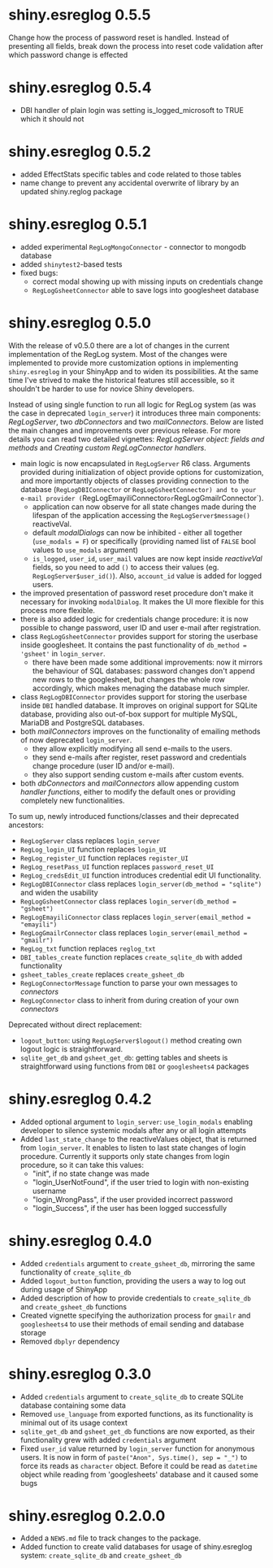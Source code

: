 # shiny.esreglog 0.5.5

Change how the process of password reset is handled. Instead of presenting all
fields, break down the process into reset code validation after which password
change is effected

# shiny.esreglog 0.5.4

- DBI handler of plain login was setting is_logged_microsoft to TRUE which it should not

# shiny.esreglog 0.5.2

- added EffectStats specific tables and code related to those tables
- name change to prevent any accidental overwrite of library by an updated shiny.reglog package

# shiny.esreglog 0.5.1

- added experimental `RegLogMongoConnector` - connector to mongodb database
- added `shinytest2`-based tests
- fixed bugs:
  - correct modal showing up with missing inputs on credentials change
  - `RegLogGsheetConnector` able to save logs into googlesheet database

# shiny.esreglog 0.5.0

With the release of v0.5.0 there are a lot of changes in the current implementation
of the RegLog system. Most of the changes were implemented to provide more
customization options in implementing `shiny.esreglog` in your ShinyApp and to
widen its possibilities. At the same time I've strived to make the historical
features still accessible, so it shouldn't be harder to use for novice 
Shiny developers.

Instead of using single function to run all logic for RegLog system (as was the
case in deprecated `login_server`) it introduces three main components:
*RegLogServer*, two *dbConnectors* and two *mailConnectors*. Below are listed
the main changes and improvements over previous release. For more details
you can read two detailed vignettes: *RegLogServer object: fields and methods*
and *Creating custom RegLogConnector handlers*.

- main logic is now encapsulated in `RegLogServer` R6 class. Arguments provided during
initialization of object provide options for customization, and more importantly
objects of classes providing connection to the database (`RegLogDBIConnector` or
`RegLogGsheetConnector) and to your e-mail provider (`RegLogEmayiliConnector`
or `RegLogGmailrConnector`). 
  - application can now observe for all state changes made during the lifespan
  of the application accessing the `RegLogServer$message()` reactiveVal.
  - default *modalDialogs* can now be inhibited - either all together (`use_modals = F`)
  or specifically (providing named list of `FALSE` bool values to `use_modals` argument)
  - `is_logged`, `user_id`, `user_mail` values are now kept inside *reactiveVal*
  fields, so you need to add `()` to access their values (eg. `RegLogServer$user_id()`).
  Also, `account_id` value is added for logged users.
- the improved presentation of password reset procedure don't make it necessary
for invoking `modalDialog`. It makes the UI more flexible for this process more
flexible.
- there is also added logic for credentials change procedure: it is now possible
to change password, user ID and user e-mail after registration.
- class `RegLogGsheetConnector` provides support for storing the userbase inside
googlesheet. It contains the past functionality of `db_method = 'gsheet'` in
`login_server`.
  - there have been made some additional improvements: now it mirrors the behaviour
  of SQL databases: password changes don't append new rows to the googlesheet,
  but changes the whole row accordingly, which makes menaging the database
  much simpler.
- class `RegLogDBIConnector` provides support for storing the userbase inside
`DBI` handled database. It improves on original support for SQLite database, 
providing also out-of-box support for multiple MySQL, MariaDB and PostgreSQL
databases.
- both *mailConnectors* improves on the functionality of emailing methods
of now deprecated `login_server`.
  - they allow explicitly modifying all send e-mails to the users.
  - they send e-mails after register, reset password and credentials change
  procedure (user ID and/or e-mail).
  - they also support sending custom e-mails after custom events.
- both *dbConnectors* and *mailConnectors* allow appending custom *handler functions*,
either to modify the default ones or providing completely new functionalities.

To sum up, newly introduced functions/classes and their deprecated ancestors:

- `RegLogServer` class replaces `login_server`
- `RegLog_login_UI` function replaces `login_UI`
- `RegLog_register_UI` function replaces `register_UI`
- `RegLog_resetPass_UI` function replaces `password_reset_UI`
- `RegLog_credsEdit_UI` function introduces credential edit UI functionality.
- `RegLogDBIConnector` class replaces `login_server(db_method = "sqlite")` and 
widen the usability
- `RegLogGsheetConnector` class replaces `login_server(db_method = "gsheet")`
- `RegLogEmayiliConnector` class replaces `login_server(email_method = "emayili")`
- `RegLogGmailrConnector` class replaces `login_server(email_method = "gmailr")`
- `RegLog_txt` function replaces `reglog_txt`
- `DBI_tables_create` function replaces `create_sqlite_db` with added functionality
- `gsheet_tables_create` replaces `create_gsheet_db`
- `RegLogConnectorMessage` function to parse your own messages to *connectors*
- `RegLogConnector` class to inherit from during creation of your own *connectors*

Deprecated without direct replacement:

- `logout_button`: using `RegLogServer$logout()` method creating own logout
logic is straightforward.
- `sqlite_get_db` and `gsheet_get_db`: getting tables and sheets is straightforward
using functions from `DBI` or `googlesheets4` packages

# shiny.esreglog 0.4.2

* Added optional argument to `login_server`: `use_login_modals` enabling developer to silence systemic modals
after any or all login attempts
* Added `last_state_change` to the reactiveValues object, that is returned from `login_server`. It enables to
listen to last state changes of login procedure. Currently it supports only state changes from login procedure, so it can take
this values:
  - "init", if no state change was made
  - "login_UserNotFound", if the user tried to login with non-existing username
  - "login_WrongPass", if the user provided incorrect password
  - "login_Success", if the user has been logged successfully

# shiny.esreglog 0.4.0

* Added `credentials` argument to `create_gsheet_db`, mirroring the same functionality of `create_sqlite_db`
* Added `logout_button` function, providing the users a way to log out during usage of ShinyApp
* Added description of how to provide credentials to `create_sqlite_db` and `create_gsheet_db` functions 
* Created vignette specifying the authorization process for `gmailr` and `googlesheets4` to use their methods of email sending and database storage
* Removed `dbplyr` dependency

# shiny.esreglog 0.3.0

* Added `credentials` argument to `create_sqlite_db` to create SQLite database containing some data
* Removed `use_language` from exported functions, as its functionality is minimal out of its usage context
* `sqlite_get_db` and `gsheet_get_db` functions are now exported, as their functionality grew with added `credentials` argument
* Fixed `user_id` value returned by `login_server` function for anonymous users. It is now in form of `paste("Anon", Sys.time(), sep = "_")` to force its reads as `character` object. Before it could be read as `datetime` object while reading from 'googlesheets' database and it caused some bugs


# shiny.esreglog 0.2.0.0

* Added a `NEWS.md` file to track changes to the package.
* Added function to create valid databases for usage of shiny.esreglog system: `create_sqlite_db` and `create_gsheet_db`
